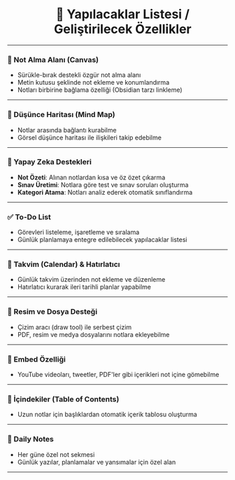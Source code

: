<div id="user-content-toc">
  <ul align="center" style="list-style: none;">
    <summary>
      <h1>🚧 Yapılacaklar Listesi / Geliştirilecek Özellikler</h1>
    </summary>
  </ul>
</div>

---

### 📝 Not Alma Alanı (Canvas)
- Sürükle-bırak destekli özgür not alma alanı
- Metin kutusu şeklinde not ekleme ve konumlandırma
- Notları birbirine bağlama özelliği (Obsidian tarzı linkleme)

---

### 🧠 Düşünce Haritası (Mind Map)
- Notlar arasında bağlantı kurabilme
- Görsel düşünce haritası ile ilişkileri takip edebilme

---

### 🤖 Yapay Zeka Destekleri
- **Not Özeti**: Alınan notlardan kısa ve öz özet çıkarma
- **Sınav Üretimi**: Notlara göre test ve sınav soruları oluşturma
- **Kategori Atama**: Notları analiz ederek otomatik sınıflandırma

---

### ✅ To-Do List
- Görevleri listeleme, işaretleme ve sıralama
- Günlük planlamaya entegre edilebilecek yapılacaklar listesi

---

### 📆 Takvim (Calendar) & Hatırlatıcı
- Günlük takvim üzerinden not ekleme ve düzenleme
- Hatırlatıcı kurarak ileri tarihli planlar yapabilme

---

### 🎨 Resim ve Dosya Desteği
- Çizim aracı (draw tool) ile serbest çizim
- PDF, resim ve medya dosyalarını notlara ekleyebilme

---

### 🔗 Embed Özelliği
- YouTube videoları, tweetler, PDF'ler gibi içerikleri not içine gömebilme

---

### 🧭 İçindekiler (Table of Contents)
- Uzun notlar için başlıklardan otomatik içerik tablosu oluşturma

---

### 📅 Daily Notes
- Her güne özel not sekmesi
- Günlük yazılar, planlamalar ve yansımalar için özel alan

---
